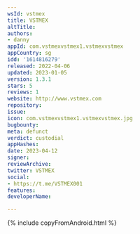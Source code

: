 ```yaml
---
wsId: vstmex
title: VSTMEX
altTitle: 
authors:
- danny
appId: com.vstmexvstmex1.vstmexvstmex
appCountry: sg
idd: '1614816279'
released: 2022-04-06
updated: 2023-01-05
version: 1.3.1
stars: 5
reviews: 1
website: http://www.vstmex.com
repository: 
issue: 
icon: com.vstmexvstmex1.vstmexvstmex.jpg
bugbounty: 
meta: defunct
verdict: custodial
appHashes: 
date: 2023-04-12
signer: 
reviewArchive: 
twitter: VSTMEX
social:
- https://t.me/VSTMEX001
features: 
developerName: 

---
```


{% include copyFromAndroid.html %}

